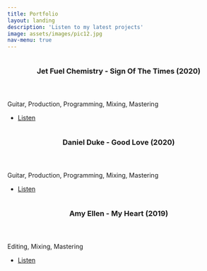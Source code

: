 ```yaml
---
title: Portfolio
layout: landing
description: 'Listen to my latest projects'
image: assets/images/pic12.jpg
nav-menu: true
---
```


<!-- Main -->
<div id="main">

<!-- One -->


<!-- Two -->
<section id="two" class="spotlights">
	<section>
		<a href="links.html" class="image">
			<img src="{% link assets/images/pic14sott.jpg %}" alt="" data-position="center center" />
		</a>
		<div class="content">
			<div class="inner">
				<header class="major">
					<h3>Jet Fuel Chemistry - Sign Of The Times (2020)</h3>
				</header>
				<p>Guitar, Production, Programming, Mixing, Mastering</p>
				<ul class="actions">
					<li><a href="links.html" class="button">Listen</a></li>
				</ul>
			</div>
		</div>
	</section>
	<section>
		<a href="links.html" class="image">
			<img src="{% link assets/images/pic13gl.jpg %}" alt="" data-position="top center" />
		</a>
		<div class="content">
			<div class="inner">
				<header class="major">
					<h3>Daniel Duke - Good Love (2020)</h3>
				</header>
				<p>Guitar, Production, Programming, Mixing, Mastering</p>
				<ul class="actions">
					<li><a href="links.html" class="button">Listen</a></li>
				</ul>
			</div>
		</div>
	</section>
	<section>
		<a href="links.html" class="image">
			<img src="{% link assets/images/pic17.jpg %}" alt="" data-position="25% 25%" />
		</a>
		<div class="content">
			<div class="inner">
				<header class="major">
					<h3>Amy Ellen - My Heart (2019)</h3>
				</header>
				<p>Editing, Mixing, Mastering</p>
				<ul class="actions">
					<li><a href="links.html" class="button">Listen</a></li>
				</ul>
			</div>
		</div>
	</section>
</section>

<!-- Three -->


</div>
